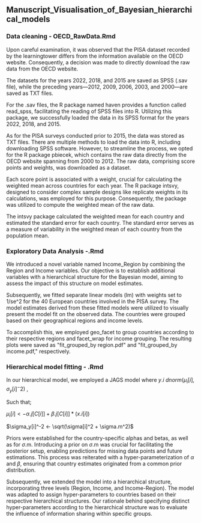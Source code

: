 ## Manuscript_Visualisation_of_Bayesian_hierarchical_models

### Data cleaning - OECD_RawData.Rmd
Upon careful examination, it was observed that the PISA dataset recorded by the learningtower differs from the information available on the OECD website. 
Consequently, a decision was made to directly download the raw data from the OECD website.

The datasets for the years 2022, 2018, and 2015 are saved as SPSS (.sav file), while the preceding years—2012, 2009, 2006, 2003, and 2000—are saved as TXT files.

For the .sav files, the R package named haven provides a function called read_spss, facilitating the reading of SPSS files into R. 
Utilizing this package, we successfully loaded the data in its SPSS format for the years 2022, 2018, and 2015.

As for the PISA surveys conducted prior to 2015, the data was stored as TXT files. 
There are multiple methods to load the data into R, including downloading SPSS software. 
However, to streamline the process, we opted for the R package pbiecek, which contains the raw data directly from the OECD website spanning from 2000 to 2012. 
The raw data, comprising score points and weights, was downloaded as a dataset.

Each score point is associated with a weight, crucial for calculating the weighted mean across countries for each year. 
The R package intsvy, designed to consider complex sample designs like replicate weights in its calculations, was employed for this purpose. 
Consequently, the package was utilized to compute the weighted mean of the raw data.

The intsvy package calculated the weighted mean for each country and estimated the standard error for each country. 
The standard error serves as a measure of variability in the weighted mean of each country from the population mean.

### Exploratory Data Analysis -.Rmd
We introduced a novel variable named Income_Region by combining the Region and Income variables. Our objective is to establish additional variables with a hierarchical structure for the Bayesian model, aiming to assess the impact of this structure on model estimates.

Subsequently, we fitted separate linear models (lm) with weights set to 1/se^2 for the 40 European countries involved in the PISA survey. The model estimates derived from these fitted models were utilized to visually present the model fit on the observed data. The countries were grouped based on their geographical regions and income levels.

To accomplish this, we employed geo_facet to group countries according to their respective regions and facet_wrap for income grouping. The resulting plots were saved as "fit_grouped_by region.pdf" and "fit_grouped_by income.pdf," respectively.

### Hierarchical model fitting - .Rmd
In our hierarchical model, we employed a JAGS model where
$y.i ~ dnorm(\mu_i[i], \sigma_y[i]^-2)$ , 

Such that; 

$\mu_i[i] <- \alpha.j [C[i]] + \beta.j[C[i]]*(x.i[i])$ 

$\sigma_y[i]^-2 <- \sqrt(\sigma[i]^2 + \sigma.m^2)$ 

Priors were established for the country-specific alphas and betas, as well as for $\sigma$.m. Introducing a prior on $\sigma$.m was crucial for facilitating the posterior setup, enabling predictions for missing data points and future estimations. This process was reiterated with a hyper-parameterization of  $\alpha$ and $\beta$, ensuring that country estimates originated from a common prior distribution. 

Subsequently, we extended the model into a hierarchical structure, incorporating three levels (Region, Income, and Income-Region). The model was adapted to assign hyper-parameters to countries based on their respective hierarchical structures. Our rationale behind specifying distinct hyper-parameters according to the hierarchical structure was to evaluate the influence of information sharing within specific groups.

